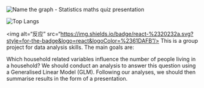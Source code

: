 ![Name the graph - Statistics maths quiz presentation](https://github.com/Linbin-Lai/DAS-Group-01/assets/162216504/f67ee2ea-2dce-4c01-9dbd-b806800d2543)

![Top Langs](https://github-readme-stats.vercel.app/api/top-langs/?username=anuraghazra&layout=compact)

<img alt=“反应” src=“https://img.shields.io/badge/react-%2320232a.svg?style=for-the-badge&logo=react&logoColor=%2361DAFB”/>
This is a group project for data analysis skills. The main goals are:

Which household related variables influence the number of people living in a household?
We should conduct an analysis to answer this question using a Generalised Linear Model (GLM). Following our 
analyses, we should then summarise results in the form of a presentation.

